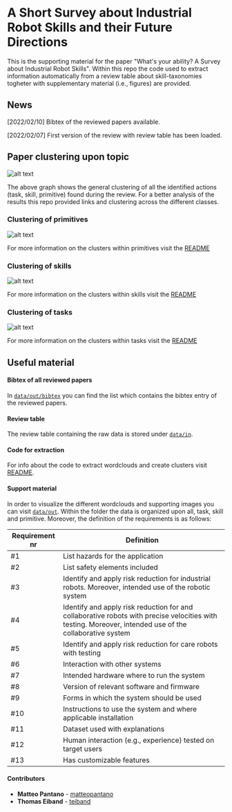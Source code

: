 # A Short Survey about Industrial Robot Skills and their Future Directions

This is the supporting material for the paper "What's your ability? A Survey about Industrial Robot Skills". Within this repo the code used to extract information automatically from a review table about skill-taxonomies togheter with supplementary material (i.e., figures) are provided. 

## News 

[2022/02/10] Bibtex of the reviewed papers available.

[2022/02/07] First version of the review with review table has been loaded.

## Paper clustering upon topic

![alt text](https://github.com/teiband/industrial-skill-review/blob/main/data/out/all/kmeans10all.png?raw=true)

The above graph shows the general clustering of all the identified actions (task, skill, primitive) found during the review. For a better analysis of the results this repo provided links and clustering across the different classes.

### Clustering of primitives

![alt text](https://github.com/teiband/industrial-skill-review/blob/main/data/out/primitive/kmeans10primitive.png?raw=true)

For more information on the clusters within primitives visit the [README](data/out/primitive/README.md)

### Clustering of skills

![alt text](https://github.com/teiband/industrial-skill-review/blob/main/data/out/skill/kmeans10skill.png?raw=true)

For more information on the clusters within skills visit the [README](data/out/skill/README.md)

### Clustering of tasks

![alt text](https://github.com/teiband/industrial-skill-review/blob/main/data/out/task/kmeans10task.png?raw=true)

For more information on the clusters within tasks visit the [README](data/out/task/README.md)

## Useful material

#### **Bibtex of all reviewed papers**

In [`data/out/bibtex`](data/out/bibtex.bib) you can find the list which contains the bibtex entry of the reviewed papers.

#### **Review table**

The review table containing the raw data is stored under [`data/in`](data/in/).

#### **Code for extraction**

For info about the code to extract wordclouds and create clusters visit [README](src/README.md).

#### **Support material**

In order to visualize the different wordclouds and supporting images you can visit [`data/out`](data/out/). Within the folder the data is organized upon all, task, skill and primitive. Moreover, the definition of the requirements is as follows:

Requirement nr | Definition
--- | --- 
#1 | List hazards for the application
#2 | List safety elements included 
#3 | Identify and apply risk reduction for industrial robots. Moreover, intended use of the robotic system
#4 | Identify and apply risk reduction for and collaborative robots with precise velocities with testing. Moreover, intended use of the collaborative system
#5 | Identify and apply risk reduction for care robots with testing
#6 | Interaction with other systems
#7 | Intended hardware where to run the system
#8 | Version of relevant software and firmware
#9 | Forms in which the system should be used 
#10 | Instructions to use the system and where applicable installation
#11 | Dataset used with explanations
#12 | Human interaction (e.g., experience) tested on target users
#13 | Has customizable features

#### **Contributors**

* **Matteo Pantano** - [matteopantano](https://github.com/matteopantano)
* **Thomas Eiband** - [teiband](https://github.com/teiband)
